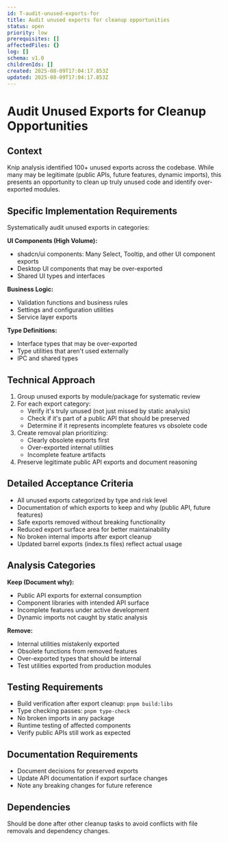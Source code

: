 ```yaml
---
id: T-audit-unused-exports-for
title: Audit unused exports for cleanup opportunities
status: open
priority: low
prerequisites: []
affectedFiles: {}
log: []
schema: v1.0
childrenIds: []
created: 2025-08-09T17:04:17.853Z
updated: 2025-08-09T17:04:17.853Z
---
```


# Audit Unused Exports for Cleanup Opportunities

## Context

Knip analysis identified 100+ unused exports across the codebase. While many may be legitimate (public APIs, future features, dynamic imports), this presents an opportunity to clean up truly unused code and identify over-exported modules.

## Specific Implementation Requirements

Systematically audit unused exports in categories:

**UI Components (High Volume):**

- shadcn/ui components: Many Select, Tooltip, and other UI component exports
- Desktop UI components that may be over-exported
- Shared UI types and interfaces

**Business Logic:**

- Validation functions and business rules
- Settings and configuration utilities
- Service layer exports

**Type Definitions:**

- Interface types that may be over-exported
- Type utilities that aren't used externally
- IPC and shared types

## Technical Approach

1. Group unused exports by module/package for systematic review
2. For each export category:
   - Verify it's truly unused (not just missed by static analysis)
   - Check if it's part of a public API that should be preserved
   - Determine if it represents incomplete features vs obsolete code
3. Create removal plan prioritizing:
   - Clearly obsolete exports first
   - Over-exported internal utilities
   - Incomplete feature artifacts
4. Preserve legitimate public API exports and document reasoning

## Detailed Acceptance Criteria

- All unused exports categorized by type and risk level
- Documentation of which exports to keep and why (public API, future features)
- Safe exports removed without breaking functionality
- Reduced export surface area for better maintainability
- No broken internal imports after export cleanup
- Updated barrel exports (index.ts files) reflect actual usage

## Analysis Categories

**Keep (Document why):**

- Public API exports for external consumption
- Component libraries with intended API surface
- Incomplete features under active development
- Dynamic imports not caught by static analysis

**Remove:**

- Internal utilities mistakenly exported
- Obsolete functions from removed features
- Over-exported types that should be internal
- Test utilities exported from production modules

## Testing Requirements

- Build verification after export cleanup: `pnpm build:libs`
- Type checking passes: `pnpm type-check`
- No broken imports in any package
- Runtime testing of affected components
- Verify public APIs still work as expected

## Documentation Requirements

- Document decisions for preserved exports
- Update API documentation if export surface changes
- Note any breaking changes for future reference

## Dependencies

Should be done after other cleanup tasks to avoid conflicts with file removals and dependency changes.
